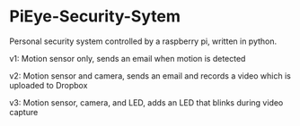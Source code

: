 # PiEye-Security-Sytem
Personal security system controlled by a raspberry pi, written in python.


v1: Motion sensor only, sends an email when motion is detected

v2: Motion sensor and camera, sends an email and records a video which is uploaded to Dropbox

v3: Motion sensor, camera, and LED, adds an LED that blinks during video capture
